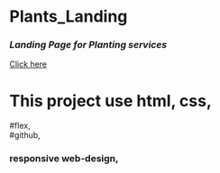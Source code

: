 # Plants_Landing
### *Landing Page for Planting services*
[<u>Click here</u>](https://frontenddevkan.github.io/Plants_Landing/ "Для просмотра деплоя нажмите на эту ссылку")

# This project use html, css,   
#flex,  
#github,  
### responsive web-design, 
